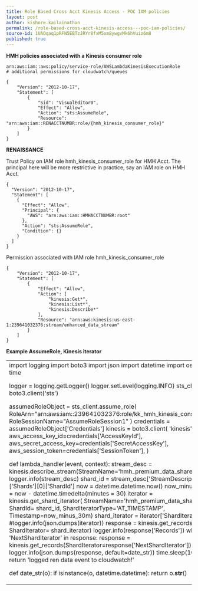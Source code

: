 ```yaml
---
title: Role Based Cross Acct Kinesis Access - POC IAM policies
layout: post
author: kishore.kailainathan
permalink: /role-based-cross-acct-kinesis-access---poc-iam-policies/
source-id: 1UAOqaq1pRFN5EBTzJRYr8fxM5xm8ywgvMk6hVuio6m8
published: true
---
```

**HMH policies associated with a Kinesis consumer role**

```
arn:aws:iam::aws:policy/service-role/AWSLambdaKinesisExecutionRole
# additional permissions for cloudwatch/queues
```
```
{
    "Version": "2012-10-17",
    "Statement": [
        {
            "Sid": "VisualEditor0",
            "Effect": "Allow",
            "Action": "sts:AssumeRole",
            "Resource": "arn:aws:iam::RENACCTNUMBR:role/{hmh_kinesis_consumer_role}"
        }
    ]
}
```

**RENAISSANCE** 

Trust Policy on IAM role hmh_kinesis_consumer_role for HMH Acct. The principal here will be more restrictive in practice, say an IAM role on HMH Acct.

```
{
  "Version": "2012-10-17",
  "Statement": [
    {
      "Effect": "Allow",
      "Principal": {
        "AWS": "arn:aws:iam::HMHACCTNUMBR:root"
      },
      "Action": "sts:AssumeRole",
      "Condition": {}
    }
  ]
}
```

Permission associated with IAM role hmh_kinesis_consumer_role 

```
{
    "Version": "2012-10-17",
    "Statement": [
        {
            "Effect": "Allow",
            "Action": [
                "kinesis:Get*",
                "kinesis:List*",
                "kinesis:Describe*"
            ],
            "Resource": "arn:aws:kinesis:us-east-1:239641032376:stream/enhanced_data_stream"
        }
    ]
}
```


**Example AssumeRole, Kinesis iterator**

<table>
  <tr>
    <td>import logging
import boto3
import json
import datetime
import os
import time

logger = logging.getLogger()
logger.setLevel(logging.INFO)
sts_client = boto3.client('sts')

assumedRoleObject = sts_client.assume_role(
	RoleArn="arn:aws:iam::239641032376:role/kk_hmh_kinesis_consumer",
	RoleSessionName="AssumeRoleSession1"
)
credentials = assumedRoleObject['Credentials']
kinesis  = boto3.client(
	'kinesis',
	aws_access_key_id=credentials['AccessKeyId'],
	aws_secret_access_key=credentials['SecretAccessKey'],
	aws_session_token=credentials['SessionToken'],
)

def lambda_handler(event, context):
	stream_desc = kinesis.describe_stream(StreamName='hmh_premium_data_share')
	logger.info(stream_desc)
	shard_id = stream_desc['StreamDescription']['Shards'][0]['ShardId']
	now = datetime.datetime.now()
	now_minus_30m = now - datetime.timedelta(minutes = 30)
	iterator = kinesis.get_shard_iterator(
    	StreamName='hmh_premium_data_share',
    	ShardId= shard_id,
    	ShardIteratorType='AT_TIMESTAMP',
    	Timestamp=now_minus_30m)
	shard_iterator = iterator['ShardIterator']
	#logger.info(json.dumps(iterator))
	response = kinesis.get_records(
    	ShardIterator= shard_iterator)
	logger.info(response['Records'])
	while 'NextShardIterator' in response:
    	    response = kinesis.get_records(ShardIterator=response['NextShardIterator'])
    	    logger.info(json.dumps(response, default=date_str))
    	    time.sleep(10)
	return 'logged ren data event to cloudwatch!'  
    
def date_str(o):
	if isinstance(o, datetime.datetime):
    	return o.__str__()</td>
  </tr>
</table>


